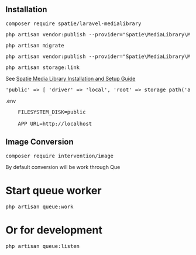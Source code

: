 ## Installation
<pre>composer require spatie/laravel-medialibrary</pre>
<pre>php artisan vendor:publish --provider="Spatie\MediaLibrary\MediaLibraryServiceProvider" --tag="migrations"</pre>
<pre>php artisan migrate</pre>
<pre>php artisan vendor:publish --provider="Spatie\MediaLibrary\MediaLibraryServiceProvider" --tag="config"</pre>
<pre>php artisan storage:link</pre>
<p>See <a href="https://spatie.be/docs/laravel-medialibrary/v11/installation-setup">Spatie Media Library Installation and Setup Guide</a></p>
<pre>'public' => [ 'driver' => 'local', 'root' => storage_path('app/public'), 'url' => env('APP_URL').'/storage', 'visibility' => 'public', ],</pre>
<p>.env</p>
<pre>
    FILESYSTEM_DISK=public<br>
    APP_URL=http://localhost
</pre>


## Image Conversion
<pre>composer require intervention/image</pre>

<p>By default conversion will be work through Que</p>

# Start queue worker
<pre>php artisan queue:work</pre>

# Or for development
<pre>php artisan queue:listen</pre>

